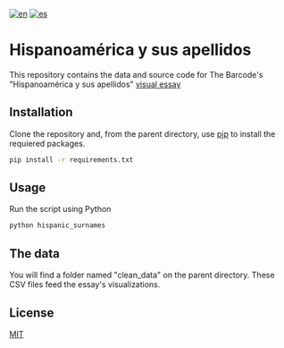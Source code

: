 [![en](https://img.shields.io/badge/lang-en-red.svg)](https://github.com/TheBarcodeProject/hispanic_surnames/blob/main/README.md)
[![es](https://img.shields.io/badge/lang-es-yellow.svg)](https://github.com/TheBarcodeProject/hispanic_surnames/blob/main/README.es.md)

# Hispanoamérica y sus apellidos

This repository contains the data and source code for The Barcode's "Hispanoamérica y sus apellidos" [visual essay](https://www.thebarcode.io/el-nombre-del-padre/ 'El nombre del padre')

## Installation

Clone the repository and, from the parent directory, use [pip](https://pip.pypa.io/en/stable/) to install the requiered packages.

```bash
pip install -r requirements.txt
```

## Usage

Run the script using Python

```python
python hispanic_surnames
```

## The data
You will find a folder named "clean_data" on the parent directory.  These CSV files feed the essay's visualizations.


## License
[MIT](https://choosealicense.com/licenses/mit/)